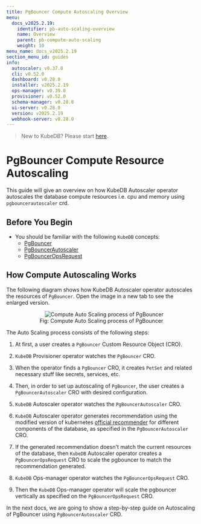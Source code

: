 ```yaml
---
title: PgBouncer Compute Autoscaling Overview
menu:
  docs_v2025.2.19:
    identifier: pb-auto-scaling-overview
    name: Overview
    parent: pb-compute-auto-scaling
    weight: 10
menu_name: docs_v2025.2.19
section_menu_id: guides
info:
  autoscaler: v0.37.0
  cli: v0.52.0
  dashboard: v0.28.0
  installer: v2025.2.19
  ops-manager: v0.39.0
  provisioner: v0.52.0
  schema-manager: v0.28.0
  ui-server: v0.28.0
  version: v2025.2.19
  webhook-server: v0.28.0
---
```


> New to KubeDB? Please start [here](/docs/v2025.2.19/README).

# PgBouncer Compute Resource Autoscaling

This guide will give an overview on how KubeDB Autoscaler operator autoscales the database compute resources i.e. cpu and memory using `pgbouncerautoscaler` crd.

## Before You Begin

- You should be familiar with the following `KubeDB` concepts:
  - [PgBouncer](/docs/v2025.2.19/guides/pgbouncer/concepts/pgbouncer)
  - [PgBouncerAutoscaler](/docs/v2025.2.19/guides/pgbouncer/concepts/autoscaler)
  - [PgBouncerOpsRequest](/docs/v2025.2.19/guides/pgbouncer/concepts/opsrequest)

## How Compute Autoscaling Works

The following diagram shows how KubeDB Autoscaler operator autoscales the resources of `PgBouncer`. Open the image in a new tab to see the enlarged version.

<figure align="center">
  <img alt="Compute Auto Scaling process of PgBouncer" src="/docs/v2025.2.19/images/day-2-operation/pgbouncer/autoscaling.png">
<figcaption align="center">Fig: Compute Auto Scaling process of PgBouncer</figcaption>
</figure>

The Auto Scaling process consists of the following steps:

1. At first, a user creates a `PgBouncer` Custom Resource Object (CRO).

2. `KubeDB` Provisioner  operator watches the `PgBouncer` CRO.

3. When the operator finds a `PgBouncer` CRO, it creates `PetSet` and related necessary stuff like secrets, services, etc.

4. Then, in order to set up autoscaling of `PgBouncer`, the user creates a `PgBouncerAutoscaler` CRO with desired configuration.

5. `KubeDB` Autoscaler operator watches the `PgBouncerAutoscaler` CRO.

6. `KubeDB` Autoscaler operator generates recommendation using the modified version of kubernetes [official recommender](https://github.com/kubernetes/autoscaler/tree/master/vertical-pod-autoscaler/pkg/recommender) for different components of the database, as specified in the `PgBouncerAutoscaler` CRO.

7. If the generated recommendation doesn't match the current resources of the database, then `KubeDB` Autoscaler operator creates a `PgBouncerOpsRequest` CRO to scale the pgbouncer to match the recommendation generated.

8. `KubeDB` Ops-manager operator watches the `PgBouncerOpsRequest` CRO.

9. Then the `KubeDB` Ops-manager operator will scale the pgbouncer vertically as specified on the `PgBouncerOpsRequest` CRO.

In the next docs, we are going to show a step-by-step guide on Autoscaling of PgBouncer using `PgBouncerAutoscaler` CRD.
